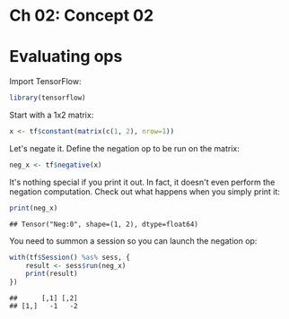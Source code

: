 Ch 02: Concept 02
================

Evaluating ops
==============

Import TensorFlow:

``` r
library(tensorflow)
```

Start with a 1x2 matrix:

``` r
x <- tf$constant(matrix(c(1, 2), nrow=1))
```

Let's negate it. Define the negation op to be run on the matrix:

``` r
neg_x <- tf$negative(x)
```

It's nothing special if you print it out. In fact, it doesn't even perform the negation computation. Check out what happens when you simply print it:

``` r
print(neg_x)
```

    ## Tensor("Neg:0", shape=(1, 2), dtype=float64)

You need to summon a session so you can launch the negation op:

``` r
with(tf$Session() %as% sess, {
    result <- sess$run(neg_x)
    print(result)
})
```

    ##      [,1] [,2]
    ## [1,]   -1   -2
